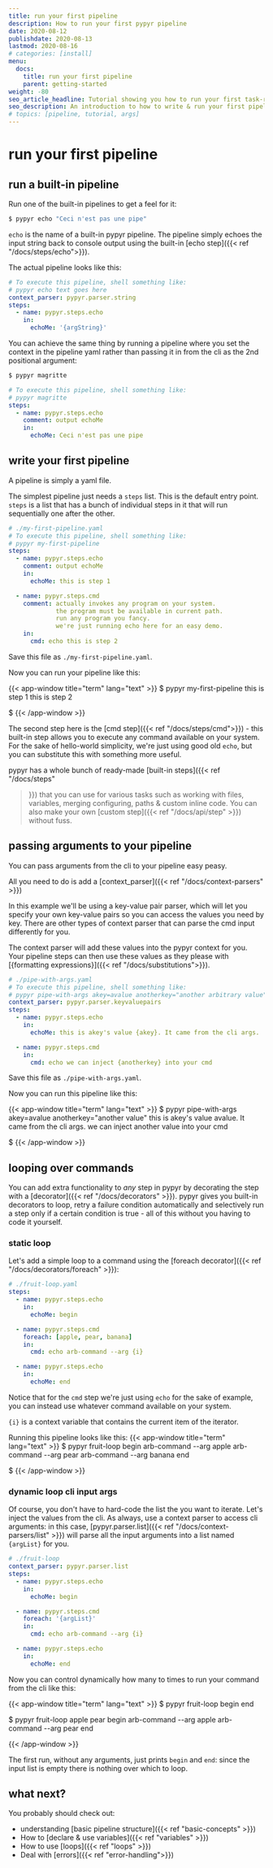 ```yaml
---
title: run your first pipeline
description: How to run your first pypyr pipeline
date: 2020-08-12
publishdate: 2020-08-13
lastmod: 2020-08-16
# categories: [install]
menu:
  docs:
    title: run your first pipeline
    parent: getting-started
weight: -80
seo_article_headline: Tutorial showing you how to run your first task-runner pipeline.
seo_description: An introduction to how to write & run your first pipeline with the pypyr task-runner to automate your own tasks.
# topics: [pipeline, tutorial, args]
---
```

# run your first pipeline
## run a built-in pipeline
Run one of the built-in pipelines to get a feel for it:

```bash
$ pypyr echo "Ceci n'est pas une pipe"
```

`echo` is the name of a built-in pypyr pipeline. The pipeline simply echoes
the input string back to console output using the built-in
[echo step]({{< ref "/docs/steps/echo">}}). 

The actual pipeline looks like this:

```yaml
# To execute this pipeline, shell something like:
# pypyr echo text goes here
context_parser: pypyr.parser.string
steps:
  - name: pypyr.steps.echo
    in:
      echoMe: '{argString}'
```

You can achieve the same thing by running a pipeline where you set the context
in the pipeline yaml rather than passing it in from the cli as the 2nd
positional argument:

```bash
$ pypyr magritte
```

```yaml
# To execute this pipeline, shell something like:
# pypyr magritte
steps:
  - name: pypyr.steps.echo
    comment: output echoMe
    in:
      echoMe: Ceci n'est pas une pipe
```

## write your first pipeline
A pipeline is simply a yaml file.

The simplest pipeline just needs a `steps` list. This is the default entry
point. `steps` is a list that has a bunch of individual steps in it that will
run sequentially one after the other.

```yaml
# ./my-first-pipeline.yaml
# To execute this pipeline, shell something like:
# pypyr my-first-pipeline
steps:
  - name: pypyr.steps.echo
    comment: output echoMe
    in:
      echoMe: this is step 1

  - name: pypyr.steps.cmd
    comment: actually invokes any program on your system.
             the program must be available in current path.
             run any program you fancy.
             we're just running echo here for an easy demo.
    in:
      cmd: echo this is step 2
```

Save this file as `./my-first-pipeline.yaml`.

Now you can run your pipeline like this:

{{< app-window title="term" lang="text" >}}
$ pypyr my-first-pipeline
this is step 1
this is step 2

$
{{< /app-window >}}

The second step here is the [cmd step]({{< ref "/docs/steps/cmd">}}) - this
built-in step allows you to execute any command available on your system. For
the sake of hello-world simplicity, we're just using good old `echo`, but you
can substitute this with something more useful.

pypyr has a whole bunch of ready-made [built-in steps]({{< ref "/docs/steps"
>}}) that you can use for various tasks such as working with files, variables,
merging configuring, paths & custom inline code. You can also make your own
[custom step]({{< ref "/docs/api/step" >}}) without fuss.

## passing arguments to your pipeline
You can pass arguments from the cli to your pipeline easy peasy.

All you need to do is add a [context_parser]({{< ref "/docs/context-parsers" >}})

In this example we'll be using a key-value pair parser, which will let you specify
your own key-value pairs so you can access the values you need by key. There
are other types of context parser that can parse the cmd input differently for
you.

The context parser will add these values into the pypyr context for you. Your
pipeline steps can then use these values as they please with 
[{formatting expressions}]({{< ref "/docs/substitutions">}}). 

```yaml
# ./pipe-with-args.yaml
# To execute this pipeline, shell something like:
# pypyr pipe-with-args akey=avalue anotherkey="another arbitrary value"
context_parser: pypyr.parser.keyvaluepairs
steps:
  - name: pypyr.steps.echo
    in:
      echoMe: this is akey's value {akey}. It came from the cli args.

  - name: pypyr.steps.cmd
    in:
      cmd: echo we can inject {anotherkey} into your cmd
```

Save this file as `./pipe-with-args.yaml`.

Now you can run this pipeline like this:

{{< app-window title="term" lang="text" >}}
$ pypyr pipe-with-args akey=avalue anotherkey="another value"
this is akey's value avalue. It came from the cli args.
we can inject another value into your cmd

$
{{< /app-window >}}

## looping over commands
You can add extra functionality to *any* step in pypyr by decorating the step
with a [decorator]({{< ref "/docs/decorators" >}}). pypyr gives you built-in
decorators to loop, retry a failure condition automatically and selectively
run a step only if a certain condition is true - all of this without you having
to code it yourself.

### static loop
Let's add a simple loop to a command using the
[foreach decorator]({{< ref "/docs/decorators/foreach" >}}):
```yaml
# ./fruit-loop.yaml
steps:
  - name: pypyr.steps.echo
    in:
      echoMe: begin

  - name: pypyr.steps.cmd
    foreach: [apple, pear, banana]
    in:
      cmd: echo arb-command --arg {i}

  - name: pypyr.steps.echo
    in:
      echoMe: end
```

Notice that for the `cmd` step we're just using `echo` for the sake of example,
you can instead use whatever command available on your system.

`{i}` is a context variable that contains the current item of the iterator.

Running this pipeline looks like this:
{{< app-window title="term" lang="text" >}}
$ pypyr fruit-loop
begin
arb-command --arg apple
arb-command --arg pear
arb-command --arg banana
end

$
{{< /app-window >}}

### dynamic loop cli input args
Of course, you don't have to hard-code the list the you want to iterate. Let's
inject the values from the cli. As always, use a context parser to access
cli arguments: in this case,
[pypyr.parser.list]({{< ref "/docs/context-parsers/list" >}}) will parse all
the input arguments into a list named `{argList}` for you.

```yaml
# ./fruit-loop
context_parser: pypyr.parser.list
steps:
  - name: pypyr.steps.echo
    in:
      echoMe: begin

  - name: pypyr.steps.cmd
    foreach: '{argList}'
    in:
      cmd: echo arb-command --arg {i}

  - name: pypyr.steps.echo
    in:
      echoMe: end
```

Now you can control dynamically how many to times to run your command from the
cli like this:

{{< app-window title="term" lang="text" >}}
$ pypyr fruit-loop
begin
end

$ pypyr fruit-loop apple pear
begin
arb-command --arg apple
arb-command --arg pear
end

{{< /app-window >}}

The first run, without any arguments, just prints `begin` and `end`: since the
input list is empty there is nothing over which to loop.

## what next?
You probably should check out:
- understanding [basic pipeline structure]({{< ref "basic-concepts" >}})
- How to [declare & use variables]({{< ref "variables" >}})
- How to use [loops]({{< ref "loops" >}})
- Deal with [errors]({{< ref "error-handling">}})